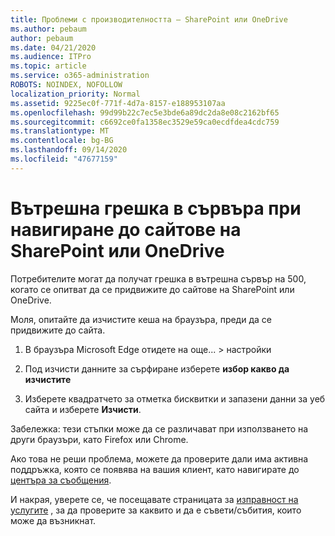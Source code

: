 ```yaml
---
title: Проблеми с производителността – SharePoint или OneDrive
ms.author: pebaum
author: pebaum
ms.date: 04/21/2020
ms.audience: ITPro
ms.topic: article
ms.service: o365-administration
ROBOTS: NOINDEX, NOFOLLOW
localization_priority: Normal
ms.assetid: 9225ec0f-771f-4d7a-8157-e188953107aa
ms.openlocfilehash: 99d99b22c7ec5e3bde6a89dc2da8e08c2162bf65
ms.sourcegitcommit: c6692ce0fa1358ec3529e59ca0ecdfdea4cdc759
ms.translationtype: MT
ms.contentlocale: bg-BG
ms.lasthandoff: 09/14/2020
ms.locfileid: "47677159"
---
```

# <a name="internal-server-error-when-navigating-to-sharepoint-or-onedrive-sites"></a>Вътрешна грешка в сървъра при навигиране до сайтове на SharePoint или OneDrive

Потребителите могат да получат грешка в вътрешна сървър на 500, когато се опитват да се придвижите до сайтове на SharePoint или OneDrive. 

Моля, опитайте да изчистите кеша на браузъра, преди да се придвижите до сайта.


1. В браузъра Microsoft Edge отидете на още... > настройки

2. Под изчисти данните за сърфиране изберете **избор какво да изчистите**

3. Изберете квадратчето за отметка бисквитки и запазени данни за уеб сайта и изберете **Изчисти**.

Забележка: тези стъпки може да се различават при използването на други браузъри, като Firefox или Chrome.

Ако това не реши проблема, можете да проверите дали има активна поддръжка, която се появява на вашия клиент, като навигирате до [центъра за съобщения](https://portal.office.com/adminportal/home#/MessageCenter).

И накрая, уверете се, че посещавате страницата за [изправност на услугите](https://portal.office.com/adminportal/home#/servicehealth) , за да проверите за каквито и да е съвети/събития, които може да възникнат.

